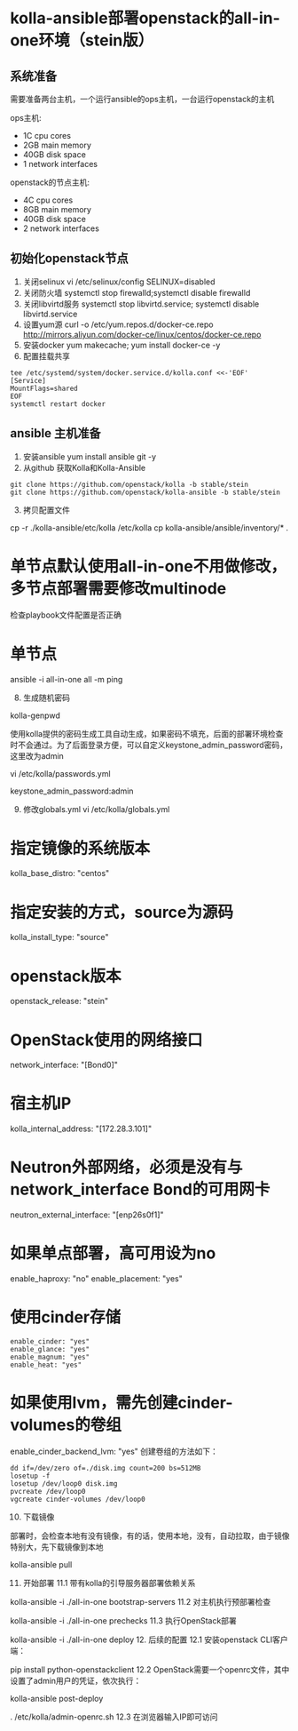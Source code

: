 # kolla-ansible部署openstack的all-in-one环境（stein版）

## 系统准备

需要准备两台主机，一个运行ansible的ops主机，一台运行openstack的主机

ops主机: 

  * 1C cpu cores
  * 2GB main memory
  * 40GB disk space
  * 1 network interfaces

openstack的节点主机:

  * 4C cpu cores
  * 8GB main memory
  * 40GB disk space
  * 2 network interfaces

## 初始化openstack节点
 
1. 关闭selinux      vi /etc/selinux/config SELINUX=disabled
2. 关闭防火墙       systemctl stop firewalld;systemctl disable firewalld
3. 关闭libvirtd服务 systemctl stop libvirtd.service; systemctl disable libvirtd.service
4. 设置yum源        curl -o /etc/yum.repos.d/docker-ce.repo http://mirrors.aliyun.com/docker-ce/linux/centos/docker-ce.repo 
5. 安装docker       yum makecache; yum install docker-ce -y 
6. 配置挂载共享
```
tee /etc/systemd/system/docker.service.d/kolla.conf <<-'EOF'
[Service]
MountFlags=shared
EOF
systemctl restart docker
```
## ansible 主机准备

1. 安装ansible yum install ansible git -y
2. 从github 获取Kolla和Kolla-Ansible
```
git clone https://github.com/openstack/kolla -b stable/stein
git clone https://github.com/openstack/kolla-ansible -b stable/stein
```

3. 拷贝配置文件

cp -r ./kolla-ansible/etc/kolla /etc/kolla 
cp kolla-ansible/ansible/inventory/* .

# 单节点默认使用all-in-one不用做修改，多节点部署需要修改multinode
检查playbook文件配置是否正确

# 单节点

ansible -i all-in-one all -m ping

8. 生成随机密码

kolla-genpwd

使用kolla提供的密码生成工具自动生成，如果密码不填充，后面的部署环境检查时不会通过。为了后面登录方便，可以自定义keystone_admin_password密码，这里改为admin

vi /etc/kolla/passwords.yml

keystone_admin_password:admin

9. 修改globals.yml
vi /etc/kolla/globals.yml

# 指定镜像的系统版本
kolla_base_distro: "centos"

# 指定安装的方式，source为源码
kolla_install_type: "source"

# openstack版本
openstack_release: "stein"

# OpenStack使用的网络接口

network_interface: "[Bond0]"

# 宿主机IP
kolla_internal_address: "[172.28.3.101]"

# Neutron外部网络，必须是没有与network_interface Bond的可用网卡
neutron_external_interface: "[enp26s0f1]"

# 如果单点部署，高可用设为no
enable_haproxy: "no"
enable_placement: "yes"

# 使用cinder存储
```
enable_cinder: "yes"
enable_glance: "yes"
enable_magnum: "yes"
enable_heat: "yes"
```

# 如果使用lvm，需先创建cinder-volumes的卷组
enable_cinder_backend_lvm: "yes"
创建卷组的方法如下：

```
dd if=/dev/zero of=./disk.img count=200 bs=512MB
losetup -f
losetup /dev/loop0 disk.img
pvcreate /dev/loop0
vgcreate cinder-volumes /dev/loop0
```

10. 下载镜像

部署时，会检查本地有没有镜像，有的话，使用本地，没有，自动拉取，由于镜像特别大，先下载镜像到本地

kolla-ansible pull

11. 开始部署
11.1 带有kolla的引导服务器部署依赖关系

kolla-ansible -i ./all-in-one bootstrap-servers
11.2 对主机执行预部署检查

kolla-ansible -i ./all-in-one prechecks
11.3 执行OpenStack部署

kolla-ansible -i ./all-in-one deploy
12. 后续的配置
12.1 安装openstack CLI客户端：

pip install python-openstackclient
12.2 OpenStack需要一个openrc文件，其中设置了admin用户的凭证，依次执行：

kolla-ansible post-deploy 

. /etc/kolla/admin-openrc.sh
12.3 在浏览器输入IP即可访问

